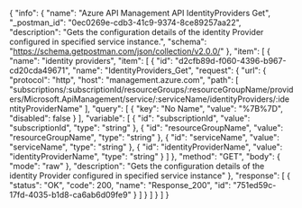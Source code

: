 {
  "info": {
    "name": "Azure API Management API IdentityProviders Get",
    "_postman_id": "0ec0269e-cdb3-41c9-9374-8ce89257aa22",
    "description": "Gets the configuration details of the identity Provider configured in specified service instance.",
    "schema": "https://schema.getpostman.com/json/collection/v2.0.0/"
  },
  "item": [
    {
      "name": "identity providers",
      "item": [
        {
          "id": "d2cfb89d-f060-4396-b967-cd20cda49671",
          "name": "IdentityProviders_Get",
          "request": {
            "url": {
              "protocol": "http",
              "host": "management.azure.com",
              "path": [
                "subscriptions/:subscriptionId/resourceGroups/:resourceGroupName/providers/Microsoft.ApiManagement/service/:serviceName/identityProviders/:identityProviderName"
              ],
              "query": [
                {
                  "key": "No Name",
                  "value": "%7B%7D",
                  "disabled": false
                }
              ],
              "variable": [
                {
                  "id": "subscriptionId",
                  "value": "subscriptionId",
                  "type": "string"
                },
                {
                  "id": "resourceGroupName",
                  "value": "resourceGroupName",
                  "type": "string"
                },
                {
                  "id": "serviceName",
                  "value": "serviceName",
                  "type": "string"
                },
                {
                  "id": "identityProviderName",
                  "value": "identityProviderName",
                  "type": "string"
                }
              ]
            },
            "method": "GET",
            "body": {
              "mode": "raw"
            },
            "description": "Gets the configuration details of the identity Provider configured in specified service instance"
          },
          "response": [
            {
              "status": "OK",
              "code": 200,
              "name": "Response_200",
              "id": "751ed59c-17fd-4035-b1d8-ca6ab6d09fe9"
            }
          ]
        }
      ]
    }
  ]
}